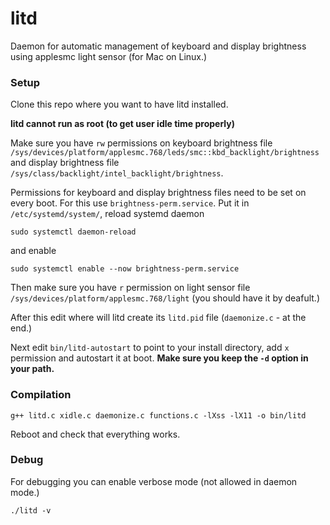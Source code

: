 # litd
Daemon for automatic management of keyboard and display brightness using applesmc light sensor (for Mac on Linux.)

### Setup
Clone this repo where you want to have litd installed.

**litd cannot run as root (to get user idle time properly)**
 
Make sure you have `rw` permissions on keyboard brightness file `/sys/devices/platform/applesmc.768/leds/smc::kbd_backlight/brightness` and display brightness file `/sys/class/backlight/intel_backlight/brightness`.

Permissions for keyboard and display brightness files need to be set on every boot. For this use `brightness-perm.service`. Put it in `/etc/systemd/system/`, reload systemd daemon
```Shell
sudo systemctl daemon-reload
```

and enable
```Shell
sudo systemctl enable --now brightness-perm.service
```

Then make sure you have `r` permission on light sensor file `/sys/devices/platform/applesmc.768/light` (you should have it by deafult.)

After this edit where will litd create its `litd.pid` file (`daemonize.c` - at the end.)

Next edit `bin/litd-autostart` to point to your install directory, add `x` permission and autostart it at boot. **Make sure you keep the `-d` option in your path.** 

### Compilation 
```Shell
g++ litd.c xidle.c daemonize.c functions.c -lXss -lX11 -o bin/litd
```

Reboot and check that everything works.

### Debug

For debugging you can enable verbose mode (not allowed in daemon mode.)
```Shell
./litd -v
```